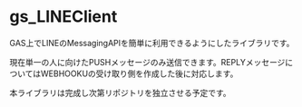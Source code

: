 # gs_LINEClient
GAS上でLINEのMessagingAPIを簡単に利用できるようにしたライブラリです。

現在単一の人に向けたPUSHメッセージのみ送信できます。REPLYメッセージについてはWEBHOOKUの受け取り側を作成した後に対応します。

本ライブラリは完成し次第リポジトリを独立させる予定です。
